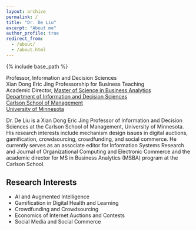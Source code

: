 ```yaml
---
layout: archive
permalink: /
title: "Dr. De Liu"
excerpt: "About me"
author_profile: true
redirect_from: 
  - /about/
  - /about.html
---
```


{% include base_path %}

Professor, Information and Decision Sciences <br/>
Xian Dong Eric Jing Professorship for Business Teaching <br/>
Academic Director, [Master of Science in Business Analytics](https://carlsonschool.umn.edu/degrees/master-science-in-business-analytics)  
[Department of Information and Decision Sciences](https://carlsonschool.umn.edu/departments/information-decision-sciences-department)  
[Carlson School of Management](http://carlsonschool.umn.edu/)   
[University of Minnesota](https://twin-cities.umn.edu/)  

Dr. De Liu is a Xian Dong Eric Jing Professor of Information and Decision Sciences at the Carlson School of Management, University of Minnesota. His research interests include mechanism design issues in digital auctions, gamification, crowdsourcing, crowdfunding, and social commerce. He currently serves as an associate editor for Information Systems Research and Journal of Organizational Computing and Electronic Commerce and the academic director for MS in Business Analytics (MSBA) program at the Carlson School.

## Research Interests

- AI and Augmented Intelligence
- Gamification in Digital Health and Learning
- Crowdfunding and Crowdsourcing
- Economics of Internet Auctions and Contests
- Social Media and Social Commerce